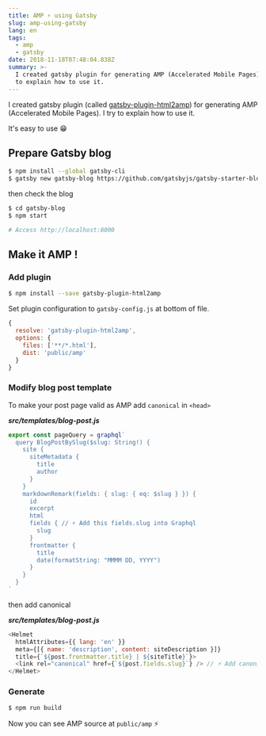 ```yaml
---
title: AMP ⚡ using Gatsby
slug: amp-using-gatsby
lang: en
tags:
  - amp
  - gatsby
date: 2018-11-18T07:48:04.838Z
summary: >-
  I created gatsby plugin for generating AMP (Accelerated Mobile Pages). I try
  to explain how to use it.
---
```

I created gatsby plugin (called [gatsby-plugin-html2amp](https://github.com/tomoyukikashiro/gatsby-plugin-html2amp)) for generating AMP (Accelerated Mobile Pages). I try to explain how to use it.

It's easy to use 😁

## Prepare Gatsby blog

```bash
$ npm install --global gatsby-cli
$ gatsby new gatsby-blog https://github.com/gatsbyjs/gatsby-starter-blog
```

then check the blog

```bash
$ cd gatsby-blog
$ npm start

# Access http://localhost:8000
```

## Make it AMP !

### Add plugin
```bash
$ npm install --save gatsby-plugin-html2amp
```

Set plugin configuration to `gatsby-config.js` at bottom of file.

```js
{
  resolve: 'gatsby-plugin-html2amp',
  options: {
    files: ['**/*.html'],
    dist: 'public/amp'
  }
}
```

### Modify blog post template

To make your post page valid as AMP add `canonical` in `<head>`

***src/templates/blog-post.js***
```js
export const pageQuery = graphql`
  query BlogPostBySlug($slug: String!) {
    site {
      siteMetadata {
        title
        author
      }
    }
    markdownRemark(fields: { slug: { eq: $slug } }) {
      id
      excerpt
      html
      fields { // ⚡ Add this fields.slug into Graphql
        slug
      }
      frontmatter {
        title
        date(formatString: "MMMM DD, YYYY")
      }
    }
  }
`
```

then add canonical

***src/templates/blog-post.js***
```js
<Helmet
  htmlAttributes={{ lang: 'en' }}
  meta={[{ name: 'description', content: siteDescription }]}
  title={`${post.frontmatter.title} | ${siteTitle}`}>
  <link rel="canonical" href={`${post.fields.slug}`} /> // ⚡ Add canonical
</Helmet>
```

### Generate

```bash
$ npm run build
```

Now you can see AMP source at `public/amp` ⚡















